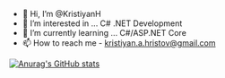 - 👋 Hi, I’m @KristiyanH
- 👀 I’m interested in ... C# .NET Development
- 🌱 I’m currently learning ... C#/ASP.NET Core
- 📫 How to reach me - kristiyan.a.hristov@gmail.com

[![Anurag's GitHub stats](https://github-readme-stats.vercel.app/api?username=KristiyanH)](https://github.com/anuraghazra/github-readme-stats)
<!---
KristiyanH/KristiyanH is a ✨ special ✨ repository because its `README.md` (this file) appears on your GitHub profile.
You can click the Preview link to take a look at your changes.
--->
